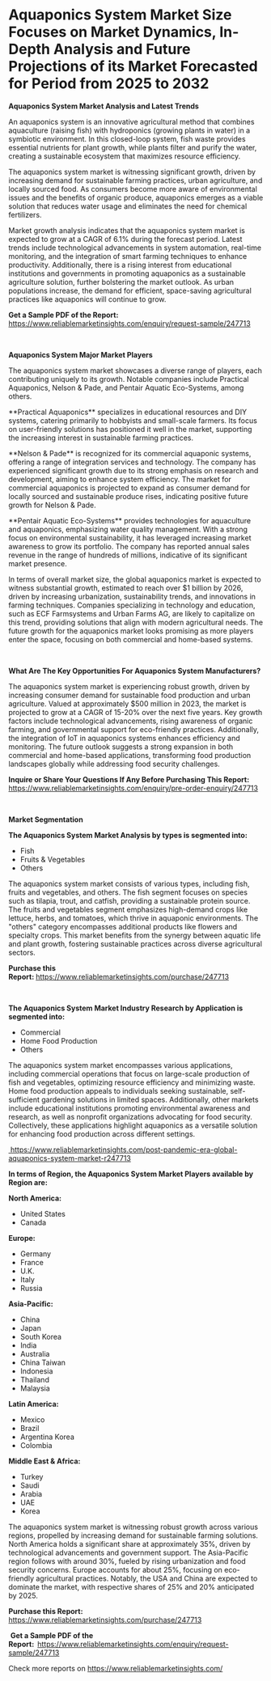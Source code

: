 <p><h1>Aquaponics System Market Size Focuses on Market Dynamics, In-Depth Analysis and Future Projections of its Market Forecasted for Period from 2025 to 2032</h1></p><p><strong>Aquaponics System Market Analysis and Latest Trends</strong></p>
<p><p>An aquaponics system is an innovative agricultural method that combines aquaculture (raising fish) with hydroponics (growing plants in water) in a symbiotic environment. In this closed-loop system, fish waste provides essential nutrients for plant growth, while plants filter and purify the water, creating a sustainable ecosystem that maximizes resource efficiency. </p><p>The aquaponics system market is witnessing significant growth, driven by increasing demand for sustainable farming practices, urban agriculture, and locally sourced food. As consumers become more aware of environmental issues and the benefits of organic produce, aquaponics emerges as a viable solution that reduces water usage and eliminates the need for chemical fertilizers. </p><p>Market growth analysis indicates that the aquaponics system market is expected to grow at a CAGR of 6.1% during the forecast period. Latest trends include technological advancements in system automation, real-time monitoring, and the integration of smart farming techniques to enhance productivity. Additionally, there is a rising interest from educational institutions and governments in promoting aquaponics as a sustainable agriculture solution, further bolstering the market outlook. As urban populations increase, the demand for efficient, space-saving agricultural practices like aquaponics will continue to grow.</p></p>
<p><strong>Get a Sample PDF of the Report:&nbsp;</strong> <a href="https://www.reliablemarketinsights.com/enquiry/request-sample/247713?utm_campaign=3085&utm_medium=2&utm_source=Github&utm_content=ia&utm_term=30032025&utm_id=aquaponics-system">https://www.reliablemarketinsights.com/enquiry/request-sample/247713</a></p>
<p>&nbsp;</p>
<p><strong>Aquaponics System Major Market Players</strong></p>
<p><p>The aquaponics system market showcases a diverse range of players, each contributing uniquely to its growth. Notable companies include Practical Aquaponics, Nelson & Pade, and Pentair Aquatic Eco-Systems, among others. </p><p>**Practical Aquaponics** specializes in educational resources and DIY systems, catering primarily to hobbyists and small-scale farmers. Its focus on user-friendly solutions has positioned it well in the market, supporting the increasing interest in sustainable farming practices. </p><p>**Nelson & Pade** is recognized for its commercial aquaponic systems, offering a range of integration services and technology. The company has experienced significant growth due to its strong emphasis on research and development, aiming to enhance system efficiency. The market for commercial aquaponics is projected to expand as consumer demand for locally sourced and sustainable produce rises, indicating positive future growth for Nelson & Pade.</p><p>**Pentair Aquatic Eco-Systems** provides technologies for aquaculture and aquaponics, emphasizing water quality management. With a strong focus on environmental sustainability, it has leveraged increasing market awareness to grow its portfolio. The company has reported annual sales revenue in the range of hundreds of millions, indicative of its significant market presence.</p><p>In terms of overall market size, the global aquaponics market is expected to witness substantial growth, estimated to reach over $1 billion by 2026, driven by increasing urbanization, sustainability trends, and innovations in farming techniques. Companies specializing in technology and education, such as ECF Farmsystems and Urban Farms AG, are likely to capitalize on this trend, providing solutions that align with modern agricultural needs. The future growth for the aquaponics market looks promising as more players enter the space, focusing on both commercial and home-based systems.</p></p>
<p>&nbsp;</p>
<p><strong>What Are The Key Opportunities For Aquaponics System Manufacturers?</strong></p>
<p><p>The aquaponics system market is experiencing robust growth, driven by increasing consumer demand for sustainable food production and urban agriculture. Valued at approximately $500 million in 2023, the market is projected to grow at a CAGR of 15-20% over the next five years. Key growth factors include technological advancements, rising awareness of organic farming, and governmental support for eco-friendly practices. Additionally, the integration of IoT in aquaponics systems enhances efficiency and monitoring. The future outlook suggests a strong expansion in both commercial and home-based applications, transforming food production landscapes globally while addressing food security challenges.</p></p>
<p><strong>Inquire or Share Your Questions If Any Before Purchasing This Report:</strong> <a href="https://www.reliablemarketinsights.com/enquiry/pre-order-enquiry/247713?utm_campaign=3085&utm_medium=2&utm_source=Github&utm_content=ia&utm_term=30032025&utm_id=aquaponics-system">https://www.reliablemarketinsights.com/enquiry/pre-order-enquiry/247713</a></p>
<p>&nbsp;</p>
<p><strong>Market Segmentation</strong></p>
<p><strong>The Aquaponics System Market Analysis by types is segmented into:</strong></p>
<p><ul><li>Fish</li><li>Fruits & Vegetables</li><li>Others</li></ul></p>
<p><p>The aquaponics system market consists of various types, including fish, fruits and vegetables, and others. The fish segment focuses on species such as tilapia, trout, and catfish, providing a sustainable protein source. The fruits and vegetables segment emphasizes high-demand crops like lettuce, herbs, and tomatoes, which thrive in aquaponic environments. The "others" category encompasses additional products like flowers and specialty crops. This market benefits from the synergy between aquatic life and plant growth, fostering sustainable practices across diverse agricultural sectors.</p></p>
<p><strong>Purchase this Report:&nbsp;</strong><a href="https://www.reliablemarketinsights.com/purchase/247713?utm_campaign=3085&utm_medium=2&utm_source=Github&utm_content=ia&utm_term=30032025&utm_id=aquaponics-system">https://www.reliablemarketinsights.com/purchase/247713</a></p>
<p>&nbsp;</p>
<p><strong>The Aquaponics System Market Industry Research by Application is segmented into:</strong></p>
<p><ul><li>Commercial</li><li>Home Food Production</li><li>Others</li></ul></p>
<p><p>The aquaponics system market encompasses various applications, including commercial operations that focus on large-scale production of fish and vegetables, optimizing resource efficiency and minimizing waste. Home food production appeals to individuals seeking sustainable, self-sufficient gardening solutions in limited spaces. Additionally, other markets include educational institutions promoting environmental awareness and research, as well as nonprofit organizations advocating for food security. Collectively, these applications highlight aquaponics as a versatile solution for enhancing food production across different settings.</p></p>
<p><a href="https://www.reliablemarketinsights.com/post-pandemic-era-global-aquaponics-system-market-r247713?utm_campaign=3085&utm_medium=2&utm_source=Github&utm_content=ia&utm_term=30032025&utm_id=aquaponics-system">&nbsp;https://www.reliablemarketinsights.com/post-pandemic-era-global-aquaponics-system-market-r247713</a></p>
<p><strong>In terms of Region, the Aquaponics System Market Players available by Region are:</strong></p>
<p>
    <p> <strong> North America: </strong>
        <ul>
            <li>United States</li>
            <li>Canada</li>
        </ul>
        </p> 
    <p> <strong> Europe: </strong>
        <ul>
            <li>Germany</li>
            <li>France</li>
            <li>U.K.</li>
            <li>Italy</li>
            <li>Russia</li>
        </ul>
        </p> 
    <p> <strong> Asia-Pacific: </strong>
        <ul>
            <li>China</li>
            <li>Japan</li>
            <li>South Korea</li>
            <li>India</li>
            <li>Australia</li>
            <li>China Taiwan</li>
            <li>Indonesia</li>
            <li>Thailand</li>
            <li>Malaysia</li>
        </ul>
        </p> 
    <p> <strong> Latin America: </strong>
        <ul>
            <li>Mexico</li>
            <li>Brazil</li>
            <li>Argentina Korea</li>
            <li>Colombia</li>
        </ul>
        </p> 
    <p> <strong> Middle East & Africa: </strong>
        <ul>
            <li>Turkey</li>
            <li>Saudi</li>
            <li>Arabia</li>
            <li>UAE</li>
            <li>Korea</li>
        </ul>
    </p>
    </p>
<p><p>The aquaponics system market is witnessing robust growth across various regions, propelled by increasing demand for sustainable farming solutions. North America holds a significant share at approximately 35%, driven by technological advancements and government support. The Asia-Pacific region follows with around 30%, fueled by rising urbanization and food security concerns. Europe accounts for about 25%, focusing on eco-friendly agricultural practices. Notably, the USA and China are expected to dominate the market, with respective shares of 25% and 20% anticipated by 2025.</p></p>
<p><strong>Purchase this Report: </strong><a href="https://www.reliablemarketinsights.com/purchase/247713?utm_campaign=3085&utm_medium=2&utm_source=Github&utm_content=ia&utm_term=30032025&utm_id=aquaponics-system">https://www.reliablemarketinsights.com/purchase/247713</a></p>
<p>&nbsp;<strong>Get a Sample PDF of the Report:&nbsp;&nbsp;</strong><a href="https://www.reliablemarketinsights.com/enquiry/request-sample/247713?utm_campaign=3085&utm_medium=2&utm_source=Github&utm_content=ia&utm_term=30032025&utm_id=aquaponics-system">https://www.reliablemarketinsights.com/enquiry/request-sample/247713</a></p>
<p><strong></strong></p>
<p>Check more reports on <a href="https://www.reliablemarketinsights.com/?utm_campaign=3085&utm_medium=2&utm_source=Github&utm_content=ia&utm_term=30032025&utm_id=aquaponics-system">https://www.reliablemarketinsights.com/</a></p>